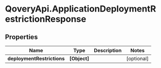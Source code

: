 # QoveryApi.ApplicationDeploymentRestrictionResponse

## Properties

Name | Type | Description | Notes
------------ | ------------- | ------------- | -------------
**deploymentRestrictions** | **[Object]** |  | [optional] 


